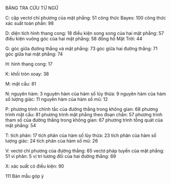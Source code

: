 BẢNG TRA CỨU TỪ NGỮ

C:
cặp vectơ chỉ phương của mặt phẳng: 51
công thức Bayes: 100
công thức xác suất toàn phần: 98

D:
diện tích hình thang cong: 18
điều kiện song song của hai mặt phẳng: 57
điều kiện vuông góc của hai mặt phẳng: 58
đồng hồ Mặt Trời: 44

G:
góc giữa đường thẳng và mặt phẳng: 73
góc giữa hai đường thẳng: 71
góc giữa hai mặt phẳng: 74

H:
hình thang cong: 17

K:
khối tròn xoay: 38

M:
mặt cầu: 81

N:
nguyên hàm: 3
nguyên hàm của hàm số lũy thừa: 9
nguyên hàm của hàm số lượng giác: 11
nguyên hàm của hàm số mũ: 12

P:
phương trình chính tắc của đường thẳng trong không gian: 68
phương trình mặt cầu: 81
phương trình mặt phẳng theo đoạn chắn: 57
phương trình tham số của đường thẳng trong không gian: 67
phương trình tổng quát của mặt phẳng: 54

T:
tích phân: 17
tích phân của hàm số lũy thừa: 23
tích phân của hàm số lượng giác: 24
tích phân của hàm số mũ: 26

V:
vectơ chỉ phương của đường thẳng: 65
vectơ pháp tuyến của mặt phẳng: 51
vi phân: 5
vị trí tương đối của hai đường thẳng: 69

X:
xác suất có điều kiện: 90

111
Bản mẫu góp ý